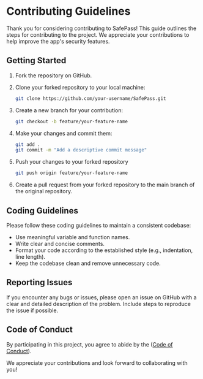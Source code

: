# Contributing Guidelines

Thank you for considering contributing to SafePass! This guide outlines the steps for contributing to the project. We appreciate your contributions to help improve the app's security features.

## Getting Started

1. Fork the repository on GitHub.

2. Clone your forked repository to your local machine:
   ```bash
   git clone https://github.com/your-username/SafePass.git
   ```
3. Create a new branch for your contribution:
   ```bash
   git checkout -b feature/your-feature-name
   ```
4. Make your changes and commit them:
   ```bash
   git add .
   git commit -m "Add a descriptive commit message"
   ```
5. Push your changes to your forked repository
   ```bash
   git push origin feature/your-feature-name
   ```
6. Create a pull request from your forked repository to the main branch of the original repository.

## Coding Guidelines
Please follow these coding guidelines to maintain a consistent codebase:

- Use meaningful variable and function names.
- Write clear and concise comments.
- Format your code according to the established style (e.g., indentation, line length).
- Keep the codebase clean and remove unnecessary code.

## Reporting Issues
If you encounter any bugs or issues, please open an issue on GitHub with a clear and detailed description of the problem. Include steps to reproduce the issue if possible.

## Code of Conduct
By participating in this project, you agree to abide by the ([Code of Conduct]()).

We appreciate your contributions and look forward to collaborating with you!

